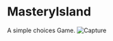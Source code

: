 # MasteryIsland
A simple choices Game.
![Capture](https://github.com/Bicho45/MasteryIsland/assets/80117331/7ce58cb9-5c8d-4db8-b80f-7de6724b3d71)
